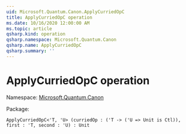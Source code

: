 ```yaml
---
uid: Microsoft.Quantum.Canon.ApplyCurriedOpC
title: ApplyCurriedOpC operation
ms.date: 10/16/2020 12:00:00 AM
ms.topic: article
qsharp.kind: operation
qsharp.namespace: Microsoft.Quantum.Canon
qsharp.name: ApplyCurriedOpC
qsharp.summary: ''
---
```


# ApplyCurriedOpC operation

Namespace: [Microsoft.Quantum.Canon](xref:Microsoft.Quantum.Canon)

Package: [](https://nuget.org/packages/)




```Q#
ApplyCurriedOpC<'T, 'U> (curriedOp : ('T -> ('U => Unit is Ctl)), first : 'T, second : 'U) : Unit
```
